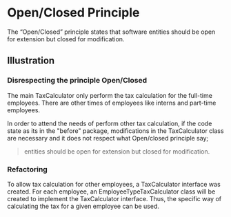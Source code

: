 # Open/Closed Principle
The “Open/Closed” principle states that software entities should be open for extension but closed for modification.

## Illustration

### Disrespecting the principle Open/Closed
The main TaxCalculator only perform the tax calculation for the full-time employees. There are other times of employees like interns and part-time employees.

In order to attend the needs of perform other tax calculation, if the code state as its in the "before" package, modifications in the TaxCalculator class are necessary and it does not respect what Open/closed principle say;
> entities should be open for extension but closed for modification. 

### Refactoring
To allow tax calculation for other employees, a TaxCalculator interface was created. For each employee, an EmployeeTypeTaxCalculator class will be created to implement the TaxCalculator interface. Thus, the specific way of calculating the tax for a given employee can be used.

